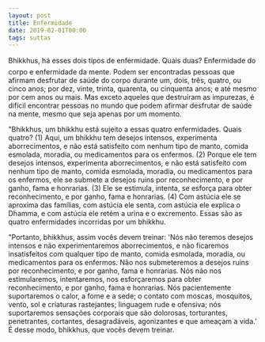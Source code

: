 ```yaml
---
layout: post
title: Enfermidade
date: 2019-02-01T00:00
tags: suttas
---
```

Bhikkhus, há esses dois tipos de enfermidade. Quais duas? Enfermidade do corpo e enfermidade da mente. Podem ser encontradas pessoas que afirmam desfrutar de saúde do corpo durante um, dois, três, quatro, ou cinco anos; por dez, vinte, trinta, quarenta, ou cinquenta anos; e até mesmo por cem anos ou mais. Mas exceto aqueles que destruíram as impurezas, é difícil encontrar pessoas no mundo que podem afirmar desfrutar de saúde na mente, mesmo que seja apenas por um momento.

"Bhikkhus, um bhikkhu está sujeito a essas quatro enfermidades. Quais quatro? (1) Aqui, um bhikkhu tem desejos intensos, experimenta aborrecimentos, e não está satisfeito com nenhum tipo de manto, comida esmolada, moradia, ou medicamentos para os enfermos. (2) Porque ele tem desejos intensos, experimenta aborrecimentos, e não está satisfeito com nenhum tipo de manto, comida esmolada, moradia, ou medicamentos para os enfermos, ele se submete a desejos ruins por reconhecimento, e por ganho, fama e honrarias. (3) Ele se estimula, intenta, se esforça para obter reconhecimento, e por ganho, fama e honrarias. (4) Com astúcia ele se aproxima das famílias, com astúcia ele senta, com astúcia ele explica o Dhamma, e com astúcia ele retém a urina e o excremento. Essas são as quatro enfermidades incorridas por um bhikkhu.

"Portanto, bhikkhus, assim vocês devem treinar: 'Nós não teremos desejos intensos e não experimentaremos aborrecimentos, e não ficaremos insatisfeitos com qualquer tipo de manto, comida esmolada, moradia, ou medicamentos para os enfermos. Não nos submeteremos a desejos ruins por reconhecimento, e por ganho, fama e honrarias. Nós não nos estimularemos, intentaremos, nos esforçaremos para obter reconhecimento, e por ganho, fama e honrarias. Nós pacientemente suportaremos o calor, a fome e a sede; o contato com moscas, mosquitos, vento, sol e criaturas rastejantes; linguagem rude e ofensiva; nós suportaremos sensações corporais que são dolorosas, torturantes, penetrantes, cortantes, desagradáveis, agonizantes e que ameaçam a vida.' É desse modo, bhikkhus, que vocês devem treinar.

